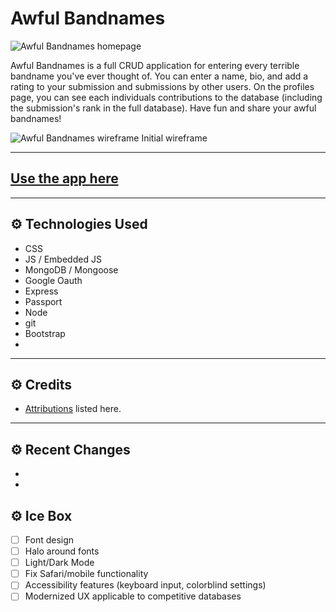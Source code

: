 # Awful Bandnames

![Awful Bandnames homepage](<insert link>)

Awful Bandnames is a full CRUD application for entering every terrible bandname you've ever thought of. You can enter a name, bio, and add a rating to your submission and submissions by other users. On the profiles page, you can see each individuals contributions to the database (including the submission's rank in the full database). Have fun and share your awful bandnames!

![Awful Bandnames wireframe](https://i.imgur.com/O8obY3S.png)
Initial wireframe

---

## [Use the app here](https://awful-bandnames.herokuapp.com/)

---

## ⚙ Technologies Used 

- CSS
- JS / Embedded JS
- MongoDB / Mongoose
- Google Oauth
- Express
- Passport
- Node
- git
- Bootstrap
- 

---

## ⚙ Credits 

- [Attributions](https://github.com/dcollis92/awful-bandnames/blob/main/attributions.md) listed here.

---

## ⚙ Recent Changes 

- 
- 

## ⚙ Ice Box 

- [ ] Font design
- [ ] Halo around fonts
- [ ] Light/Dark Mode
- [ ] Fix Safari/mobile functionality
- [ ] Accessibility features (keyboard input, colorblind settings)
- [ ] Modernized UX applicable to competitive databases